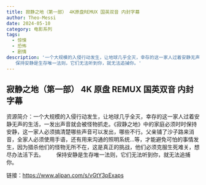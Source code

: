 ```yaml
---
title: 寂静之地（第一部） 4K原盘REMUX 国英双音 内封字幕
author: Theo-Messi
date: 2024-05-10
category: 电影系列
tags:
  - 惊悚
  - 恐怖
  - 剧情
description: '一个大规模的入侵行动发生，让地球几乎全灭，幸存的这一家人过着安静无声的生活，一发出声音就会被怪物抓走。《寂静之地》中的家庭必须时时保持安静，这一家人必须搞清楚哪些声音可以发出，哪些不行。父亲铺了沙子路来消音，全家人必须使用手语，还有用来沟通的照明系统…等，才能避免可怕的事情发生，因为猎杀他们的怪物无所不在，这是真正的挑战，他们必须克服生死难关，想尽办法活下去。
　　保持安静是生存唯一法则，它们无法听到你，就无法追捕你。'
---
```


## 寂静之地（第一部） 4K 原盘 REMUX 国英双音 内封字幕

资源简介：一个大规模的入侵行动发生，让地球几乎全灭，幸存的这一家人过着安静无声的生活，一发出声音就会被怪物抓走。《寂静之地》中的家庭必须时时保持安静，这一家人必须搞清楚哪些声音可以发出，哪些不行。父亲铺了沙子路来消音，全家人必须使用手语，还有用来沟通的照明系统…等，才能避免可怕的事情发生，因为猎杀他们的怪物无所不在，这是真正的挑战，他们必须克服生死难关，想尽办法活下去。
　　保持安静是生存唯一法则，它们无法听到你，就无法追捕你。

链接：https://www.alipan.com/s/vGtY3pExaps
